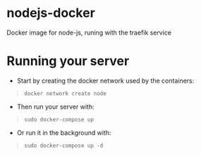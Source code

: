 # nodejs-docker
Docker image for node-js, runing with the traefik service

# Running your server

- Start by creating the docker network used by the containers:
> ```docker network create node```

- Then run your server with:
> ```sudo docker-compose up```

- Or run it in the background with:
> ```sudo docker-compose up -d```
